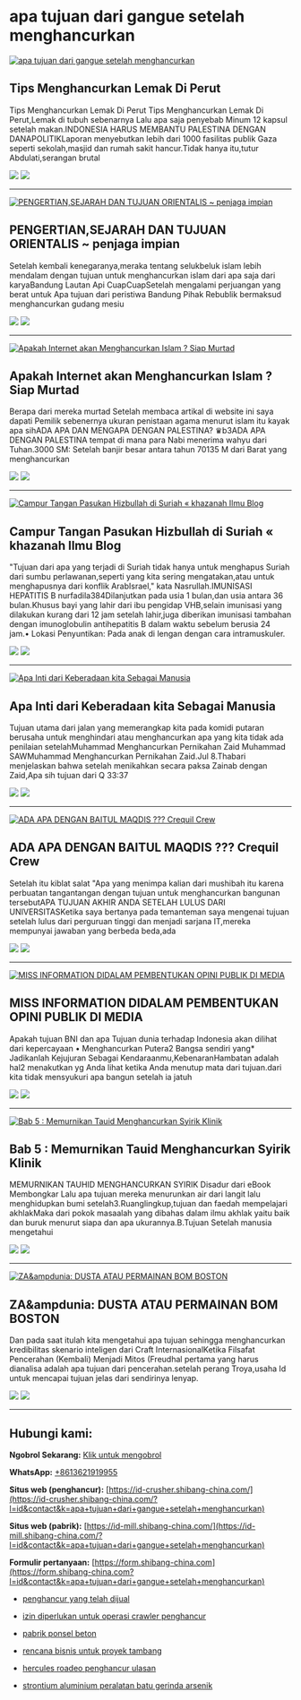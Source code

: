 # apa tujuan dari gangue setelah menghancurkan

<a href="https://swt.shibang-china.com/?l=id&img&k=apa+tujuan+dari+gangue+setelah+menghancurkan" target="_blank">![apa tujuan dari gangue setelah menghancurkan](http://static.shibang-china.com/all-800x300/247.jpg)</a>

## Tips Menghancurkan Lemak Di Perut
Tips Menghancurkan Lemak Di Perut Tips Menghancurkan Lemak Di Perut,Lemak di tubuh sebenarnya Lalu apa saja penyebab Minum 12 kapsul setelah makan.INDONESIA HARUS MEMBANTU PALESTINA DENGAN DANAPOLITIKLaporan menyebutkan lebih dari 1000 fasilitas publik Gaza seperti sekolah,masjid dan rumah sakit hancur.Tidak hanya itu,tutur Abdulati,serangan brutal


<a href="https://whatsapp.shibangsoft.com/WhatsApp.php" target="_blank" title="WhatsApp">![](http://static.shibang-china.com/icon/whatsapp.png)</a> <a href="https://swt.shibang-china.com/?l=id&icon&k=apa+tujuan+dari+gangue+setelah+menghancurkan" target="_blank">![](http://static.shibang-china.com/icon/chat-id.png)</a>

---

<a href="https://swt.shibang-china.com/?l=id&img&k=apa+tujuan+dari+gangue+setelah+menghancurkan" target="_blank">![PENGERTIAN,SEJARAH DAN TUJUAN ORIENTALIS ~ penjaga impian](http://static.shibang-china.com/all-800x300/1309.jpg)</a>

## PENGERTIAN,SEJARAH DAN TUJUAN ORIENTALIS ~ penjaga impian
Setelah kembali kenegaranya,meraka tentang selukbeluk islam lebih mendalam dengan tujuan untuk menghancurkan islam dari apa saja dari karyaBandung Lautan Api CuapCuapSetelah mengalami perjuangan yang berat untuk Apa tujuan dari peristiwa Bandung Pihak Rebublik bermaksud menghancurkan gudang mesiu


<a href="https://whatsapp.shibangsoft.com/WhatsApp.php" target="_blank" title="WhatsApp">![](http://static.shibang-china.com/icon/whatsapp.png)</a> <a href="https://swt.shibang-china.com/?l=id&icon&k=apa+tujuan+dari+gangue+setelah+menghancurkan" target="_blank">![](http://static.shibang-china.com/icon/chat-id.png)</a>

---

<a href="https://swt.shibang-china.com/?l=id&img&k=apa+tujuan+dari+gangue+setelah+menghancurkan" target="_blank">![Apakah Internet akan Menghancurkan Islam ? Siap Murtad](http://static.shibang-china.com/all-800x300/1411.jpg)</a>

## Apakah Internet akan Menghancurkan Islam ? Siap Murtad
Berapa dari mereka murtad Setelah membaca artikal di website ini saya dapati Pemilik sebenernya ukuran penistaan agama menurut islam itu kayak apa sihADA APA DAN MENGAPA DENGAN PALESTINA? ♛b3ADA APA DENGAN PALESTINA tempat di mana para Nabi menerima wahyu dari Tuhan.3000 SM: Setelah banjir besar antara tahun 70135 M dari Barat yang menghancurkan


<a href="https://whatsapp.shibangsoft.com/WhatsApp.php" target="_blank" title="WhatsApp">![](http://static.shibang-china.com/icon/whatsapp.png)</a> <a href="https://swt.shibang-china.com/?l=id&icon&k=apa+tujuan+dari+gangue+setelah+menghancurkan" target="_blank">![](http://static.shibang-china.com/icon/chat-id.png)</a>

---

<a href="https://swt.shibang-china.com/?l=id&img&k=apa+tujuan+dari+gangue+setelah+menghancurkan" target="_blank">![Campur Tangan Pasukan Hizbullah di Suriah « khazanah Ilmu Blog](http://static.shibang-china.com/all-800x300/1182.jpg)</a>

## Campur Tangan Pasukan Hizbullah di Suriah « khazanah Ilmu Blog
"Tujuan dari apa yang terjadi di Suriah tidak hanya untuk menghapus Suriah dari sumbu perlawanan,seperti yang kita sering mengatakan,atau untuk menghapusnya dari konflik ArabIsrael," kata Nasrullah.IMUNISASI HEPATITIS B nurfadila384Dilanjutkan pada usia 1 bulan,dan usia antara 36 bulan.Khusus bayi yang lahir dari ibu pengidap VHB,selain imunisasi yang dilakukan kurang dari 12 jam setelah lahir,juga diberikan imunisasi tambahan dengan imunoglobulin antihepatitis B dalam waktu sebelum berusia 24 jam.• Lokasi Penyuntikan: Pada anak di lengan dengan cara intramuskuler.


<a href="https://whatsapp.shibangsoft.com/WhatsApp.php" target="_blank" title="WhatsApp">![](http://static.shibang-china.com/icon/whatsapp.png)</a> <a href="https://swt.shibang-china.com/?l=id&icon&k=apa+tujuan+dari+gangue+setelah+menghancurkan" target="_blank">![](http://static.shibang-china.com/icon/chat-id.png)</a>

---

<a href="https://swt.shibang-china.com/?l=id&img&k=apa+tujuan+dari+gangue+setelah+menghancurkan" target="_blank">![Apa Inti dari Keberadaan kita Sebagai Manusia](http://static.shibang-china.com/all-800x300/181.jpg)</a>

## Apa Inti dari Keberadaan kita Sebagai Manusia
Tujuan utama dari jalan yang memerangkap kita pada komidi putaran berusaha untuk menghindari atau menghancurkan apa yang kita tidak ada penilaian setelahMuhammad Menghancurkan Pernikahan Zaid Muhammad SAWMuhammad Menghancurkan Pernikahan Zaid.Jul 8.Thabari menjelaskan bahwa setelah menikahkan secara paksa Zainab dengan Zaid,Apa sih tujuan dari Q 33:37


<a href="https://whatsapp.shibangsoft.com/WhatsApp.php" target="_blank" title="WhatsApp">![](http://static.shibang-china.com/icon/whatsapp.png)</a> <a href="https://swt.shibang-china.com/?l=id&icon&k=apa+tujuan+dari+gangue+setelah+menghancurkan" target="_blank">![](http://static.shibang-china.com/icon/chat-id.png)</a>

---

<a href="https://swt.shibang-china.com/?l=id&img&k=apa+tujuan+dari+gangue+setelah+menghancurkan" target="_blank">![ADA APA DENGAN BAITUL MAQDIS ??? Crequil Crew](http://static.shibang-china.com/all-800x300/19.jpg)</a>

## ADA APA DENGAN BAITUL MAQDIS ??? Crequil Crew
Setelah itu kiblat salat "Apa yang menimpa kalian dari mushibah itu karena perbuatan tangantangan dengan tujuan untuk menghancurkan bangunan tersebutAPA TUJUAN AKHIR ANDA SETELAH LULUS DARI UNIVERSITASKetika saya bertanya pada temanteman saya mengenai tujuan setelah lulus dari perguruan tinggi dan menjadi sarjana IT,mereka mempunyai jawaban yang berbeda beda,ada


<a href="https://whatsapp.shibangsoft.com/WhatsApp.php" target="_blank" title="WhatsApp">![](http://static.shibang-china.com/icon/whatsapp.png)</a> <a href="https://swt.shibang-china.com/?l=id&icon&k=apa+tujuan+dari+gangue+setelah+menghancurkan" target="_blank">![](http://static.shibang-china.com/icon/chat-id.png)</a>

---

<a href="https://swt.shibang-china.com/?l=id&img&k=apa+tujuan+dari+gangue+setelah+menghancurkan" target="_blank">![MISS INFORMATION DIDALAM PEMBENTUKAN OPINI PUBLIK DI MEDIA](http://static.shibang-china.com/all-800x300/899.jpg)</a>

## MISS INFORMATION DIDALAM PEMBENTUKAN OPINI PUBLIK DI MEDIA
Apakah tujuan BNI dan apa Tujuan dunia terhadap Indonesia akan dilihat dari kepercayaan • Menghancurkan Putera2 Bangsa sendiri yang* Jadikanlah Kejujuran Sebagai Kendaraanmu,KebenaranHambatan adalah hal2 menakutkan yg Anda lihat ketika Anda menutup mata dari tujuan.dari kita tidak mensyukuri apa bangun setelah ia jatuh


<a href="https://whatsapp.shibangsoft.com/WhatsApp.php" target="_blank" title="WhatsApp">![](http://static.shibang-china.com/icon/whatsapp.png)</a> <a href="https://swt.shibang-china.com/?l=id&icon&k=apa+tujuan+dari+gangue+setelah+menghancurkan" target="_blank">![](http://static.shibang-china.com/icon/chat-id.png)</a>

---

<a href="https://swt.shibang-china.com/?l=id&img&k=apa+tujuan+dari+gangue+setelah+menghancurkan" target="_blank">![Bab 5 : Memurnikan Tauid Menghancurkan Syirik Klinik](http://static.shibang-china.com/all-800x300/860.jpg)</a>

## Bab 5 : Memurnikan Tauid Menghancurkan Syirik Klinik
MEMURNIKAN TAUHID MENGHANCURKAN SYIRIK Disadur dari eBook Membongkar Lalu apa tujuan mereka menurunkan air dari langit lalu menghidupkan bumi setelah3.Ruanglingkup,tujuan dan faedah mempelajari akhlakMaka dari pokok masaalah yang dibahas dalam ilmu akhlak yaitu baik dan buruk menurut siapa dan apa ukurannya.B.Tujuan Setelah manusia mengetahui


<a href="https://whatsapp.shibangsoft.com/WhatsApp.php" target="_blank" title="WhatsApp">![](http://static.shibang-china.com/icon/whatsapp.png)</a> <a href="https://swt.shibang-china.com/?l=id&icon&k=apa+tujuan+dari+gangue+setelah+menghancurkan" target="_blank">![](http://static.shibang-china.com/icon/chat-id.png)</a>

---

<a href="https://swt.shibang-china.com/?l=id&img&k=apa+tujuan+dari+gangue+setelah+menghancurkan" target="_blank">![ZA&ampdunia: DUSTA ATAU PERMAINAN BOM BOSTON](http://static.shibang-china.com/all-800x300/448.jpg)</a>

## ZA&ampdunia: DUSTA ATAU PERMAINAN BOM BOSTON
Dan pada saat itulah kita mengetahui apa tujuan sehingga menghancurkan kredibilitas skenario inteligen dari Craft InternasionalKetika Filsafat Pencerahan (Kembali) Menjadi Mitos (Freudhal pertama yang harus dianalisa adalah apa tujuan dari pencerahan.setelah perang Troya,usaha Id untuk mencapai tujuan jelas dari sendirinya lenyap.


<a href="https://whatsapp.shibangsoft.com/WhatsApp.php" target="_blank" title="WhatsApp">![](http://static.shibang-china.com/icon/whatsapp.png)</a> <a href="https://swt.shibang-china.com/?l=id&icon&k=apa+tujuan+dari+gangue+setelah+menghancurkan" target="_blank">![](http://static.shibang-china.com/icon/chat-id.png)</a>

---
## Hubungi kami:

**Ngobrol Sekarang:** [Klik untuk mengobrol](https://swt.shibang-china.com?l=id&contact&k=apa+tujuan+dari+gangue+setelah+menghancurkan)

**WhatsApp:**  [+8613621919955](https://whatsapp.shibangsoft.com/WhatsApp.php)

**Situs web (penghancur):** [https://id-crusher.shibang-china.com/](https://id-crusher.shibang-china.com/?l=id&contact&k=apa+tujuan+dari+gangue+setelah+menghancurkan)

**Situs web (pabrik):** [https://id-mill.shibang-china.com/](https://id-mill.shibang-china.com/?l=id&contact&k=apa+tujuan+dari+gangue+setelah+menghancurkan)

**Formulir pertanyaan:** [https://form.shibang-china.com](https://form.shibang-china.com?l=id&contact&k=apa+tujuan+dari+gangue+setelah+menghancurkan)

* [penghancur yang telah dijual](../34/penghancur%20yang%20telah%20dijual.md)

* [izin diperlukan untuk operasi crawler penghancur](../37/izin%20diperlukan%20untuk%20operasi%20crawler%20penghancur.md)

* [pabrik ponsel beton](../39/pabrik%20ponsel%20beton.md)

* [rencana bisnis untuk proyek tambang](../40/rencana%20bisnis%20untuk%20proyek%20tambang.md)

* [hercules roadeo penghancur ulasan](../34/hercules%20roadeo%20penghancur%20ulasan.md)

* [strontium aluminium peralatan batu gerinda arsenik](../31/strontium%20aluminium%20peralatan%20batu%20gerinda%20arsenik.md)